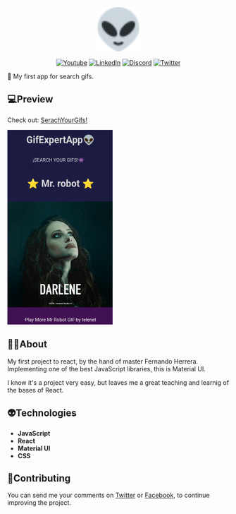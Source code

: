 <div align="center">
<a target="_blank" href="https://www.youtube.com/c/TUTOSPIXEL/join"><img width="100px" src="./docs/favicon-32x32.png"/></a>
</div>

<p align="center">
<a href="https://www.youtube.com/c/TUTOSPIXEL" target="_blank"><img alt="Youtube" src="https://img.shields.io/badge/Youtube-TUTOSPIXEL-red?style=flat&logo=Youtube"></a>
<a href="https://www.linkedin.com/in/arturo-cr/" target="_blank"><img alt="LinkedIn" src="https://img.shields.io/badge/LinkedIn-@ArturoCR-black?style=flat&logo=Linkedin"></a>
<a href="https://discord.gg/uT88RrR" target="_blank"><img alt="Discord" src="https://img.shields.io/badge/Discord-Pixel's-blue?style=flat&logo=Discord"></a>
<a href="https://twitter.com/iPiixeeL" target="_blank"><img alt="Twitter" src="https://img.shields.io/badge/Twitter-@iPiixeeL-skyblue?style=flat&logo=Twitter"></a>
</p>

🔰 My first app for search gifs.

## 💻Preview

Check out: [SerachYourGifs!](https://pixe-l.github.io/Searching-gifs/)

![PixelDev](./docs/Screenshot_2022-09-25-16-49-41_1920x1080.png)

## 👨‍💻About

My first project to react, by the hand of master Fernando Herrera. Implementing one of the best JavaScript libraries, this is Material UI.

I know it's a project very easy, but leaves me a great teaching and learnig of the bases of React.

## 👽Technologies

- **JavaScript**
- **React**
- **Material UI**
- **CSS**

## 🤲Contributing

You can send me your comments on [Twitter](https://twitter.com/iPiixeeL) or [Facebook](https://www.facebook.com/tutospixel), to continue improving the project.
